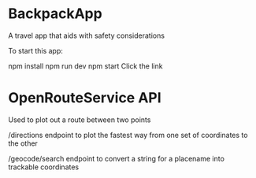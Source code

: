 # BackpackApp
A travel app that aids with safety considerations

To start this app:

npm install
npm run dev
npm start
Click the link

# OpenRouteService API
Used to plot out a route between two points

/directions endpoint to plot the fastest way from one set of coordinates to the other

/geocode/search endpoint to convert a string for a placename into trackable coordinates